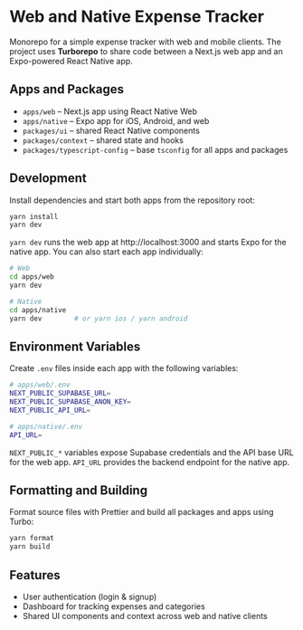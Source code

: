 # Web and Native Expense Tracker

Monorepo for a simple expense tracker with web and mobile clients. The project uses **Turborepo** to share code between a Next.js web app and an Expo-powered React Native app.

## Apps and Packages

- `apps/web` – Next.js app using React Native Web
- `apps/native` – Expo app for iOS, Android, and web
- `packages/ui` – shared React Native components
- `packages/context` – shared state and hooks
- `packages/typescript-config` – base `tsconfig` for all apps and packages

## Development

Install dependencies and start both apps from the repository root:

```bash
yarn install
yarn dev
```

`yarn dev` runs the web app at http://localhost:3000 and starts Expo for the native app. You can also start each app individually:

```bash
# Web
cd apps/web
yarn dev

# Native
cd apps/native
yarn dev        # or yarn ios / yarn android
```

## Environment Variables

Create `.env` files inside each app with the following variables:

```bash
# apps/web/.env
NEXT_PUBLIC_SUPABASE_URL=
NEXT_PUBLIC_SUPABASE_ANON_KEY=
NEXT_PUBLIC_API_URL=

# apps/native/.env
API_URL=
```

`NEXT_PUBLIC_*` variables expose Supabase credentials and the API base URL for the web app. `API_URL` provides the backend endpoint for the native app.

## Formatting and Building

Format source files with Prettier and build all packages and apps using Turbo:

```bash
yarn format
yarn build
```

## Features

- User authentication (login & signup)
- Dashboard for tracking expenses and categories
- Shared UI components and context across web and native clients
